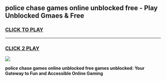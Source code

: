 
## police chase games online unblocked free - Play Unblocked Gmaes & Free
<h3>
<a href="https://news.freeplayer.one?title=police_chase_games_online_unblocked_free&ref=23F">CLICK TO PLAY</a></h3>
<hr>

<h3>
<a href="https://news.freeplayer.one?title=police_chase_games_online_unblocked_free&ref=23F">CLICK 2 PLAY</a>
  
</h3>

<a href="https://news.freeplayer.one?title=police_chase_games_online_unblocked_free&ref=23F/"><img src="https://clearcache.store/games.png"></a>


**police chase games online unblocked free games unblocked: Your Gateway to Fun and Accessible Online Gaming**
